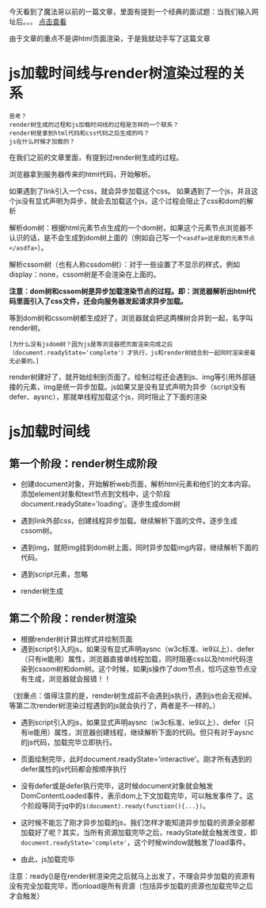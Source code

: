 今天看到了魔法哥以前的一篇文章，里面有提到一个经典的面试题：当我们输入网址后。。。
[点击查看](https://github.com/cssmagic/blog/issues/76)

由于文章的重点不是讲html页面渲染，于是我就动手写了这篇文章
# js加载时间线与render树渲染过程的关系


    
    思考？
    render树生成的过程和js加载时间线的过程是怎样的一个联系？
    render树是拿到html代码和css代码之后生成的吗？
    js在什么时候才加载的？
    
在我们之前的文章里面，有提到过render树生成的过程。

浏览器拿到服务器传来的html代码，开始解析。

如果遇到了link引入一个css，就会异步加载这个css。
如果遇到了一个js，并且这个js没有显式声明为异步，就会去加载这个js，这个过程会阻止了css和dom的解析

解析dom树：根据html元素节点生成的一个dom树，如果这个元素节点浏览器不认识的话，是不会生成到dom树上面的（例如自己写一个```<asdfa>这是我的元素节点</asdfa>```）。

解析cssom树（也有人称cssdom树）：对于一些设置了不显示的样式，例如display：none，cssom树是不会渲染在上面的。

**注意：dom树和cssom树是异步加载渲染节点的过程。即：浏览器解析出html代码里面引入了css文件，还会向服务器发起请求异步加载。**

等到dom树和cssom树都生成好了，浏览器就会把这两棵树合并到一起，名字叫render树。

    [为什么没有jsdom树？因为js是等浏览器把页面渲染完成之后（document.readyState='complete'）才执行，js和render树结合到一起同时渲染是毫无必要的。]

render树建好了，就开始绘制到页面了。绘制过程还会遇到js、img等引用外部链接的元素，img是统一异步加载。js如果又是没有显式声明为异步（script没有defer、aysnc），那就单线程加载这个js，同时阻止了下面的渲染


# js加载时间线
    
第一个阶段：render树生成阶段
-    
- 创建document对象，开始解析web页面，解析html元素和他们的文本内容。添加element对象和text节点到文档中，这个阶段document.readyState='loading'。逐步生成dom树
- 遇到link外部css，创建线程异步加载。继续解析下面的文件。逐步生成cssom树。

- 遇到img，就把img挂到dom树上面，同时异步加载img内容，继续解析下面的代码。
- 遇到script元素，忽略
- render树生成


第二个阶段：render树渲染
-

- 根据render树计算出样式并绘制页面
- 遇到script引入的js，如果没有显式声明aysnc（w3c标准、ie9以上）、defer（只有ie能用）属性，浏览器直接单线程加载，同时阻塞css以及html代码渲染到cssom树和dom树。这个时候，如果js操作了dom节点，恰巧这些节点没有生成，浏览器就会报错！！

（划重点：值得注意的是，render树生成前不会遇到js执行，遇到js也会无视掉。等第二次render树渲染过程遇到的js就会执行了，两者是不一样的。）


- 遇到script引入的js，如果显式声明aysnc（w3c标准、ie9以上）、defer（只有ie能用）属性，浏览器创建线程，继续解析下面的代码。但只有对于aysnc的js代码，加载完毕立即执行。 

- 页面绘制完毕，此时document.readyState='interactive'。刚才所有遇到的defer属性的js代码都会按顺序执行
- 没有defer或是defer执行完毕，这时候document对象就会触发DomContentLoaded事件，表示dom上下文加载完毕，可以触发事件了。这个阶段等同于jq中的```$(document).ready(function(){...})```。


- 这时候不能忘了刚才异步加载的js，我们怎样才能知道异步加载的资源全部都加载好了呢？其实，当所有资源加载完毕之后，readyState就会触发改变，即```document.readyState='complete'```，这个时候window就触发了load事件。
- 由此，js加载完毕

注意：ready()是在render树渲染完之后就马上出发了，不理会异步加载的资源有没有完全加载完毕，而onload是所有资源（包括异步加载的资源也加载完毕之后才会触发）
